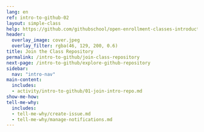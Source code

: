 ```yaml
---
lang: en
ref: intro-to-github-02
layout: simple-class
help: https://github.com/githubschool/open-enrollment-classes-introduction-to-github/issues/new?title=I%20need%20help&body=Describe%20what%20you%20need%20help%20with%20here.&labels=Help%20Wanted
header:
  overlay_image: cover.jpeg
  overlay_filter: rgba(46, 129, 200, 0.6)
title: Join the Class Repository
permalink: /intro-to-github/join-class-repository
next-page: /intro-to-github/explore-github-repository
sidebar:
  nav: "intro-nav"
main-content:
  includes:
  - activity/intro-to-github/01-join-intro-repo.md
show-me-how:
tell-me-why:
  includes:
  - tell-me-why/create-issue.md
  - tell-me-why/manage-notifications.md
---
```

